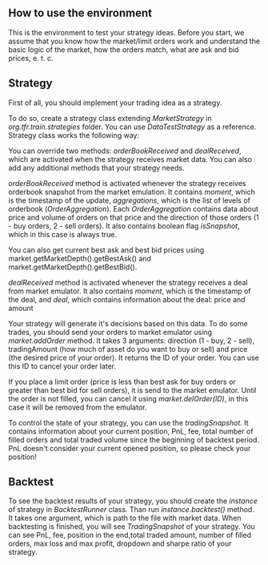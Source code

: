 
## How to use the environment

This is the environment to test your strategy ideas. Before you start,
we assume that you know how the market/limit orders work and understand
the basic logic of the market, how the orders match, what are ask and bid prices,
e. t. c.

## Strategy

First of all, you should implement your trading idea as a strategy. 

To do so, create a strategy class extending *MarketStrategy* in *org.tfr.train.strategies* folder. You can use *DataTestStrategy* as a reference. Strategy class works the following way:

You can override two methods: *orderBookReceived* and *dealReceived*,
which are activated when the strategy receives market data. You can also add 
any additional methods that your strategy needs.

*orderBookReceived* method is activated whenever the strategy receives
orderbook snapshot from the market emulation. It contains *moment*, which is the
timestamp of the update, *aggregations*, which is the list of levels of
orderbook (*OrderAggregation*). Each *OrderAggregation* contains data 
about price and volume of orders on that price and the direction of those 
orders (1 - buy orders, 2 - sell orders). It also contains boolean flag 
*isSnapshot*, which in this case is always true.

You can also get current best ask and best bid prices using market.getMarketDepth().getBestAsk()
and market.getMarketDepth().getBestBid().

*dealReceived* method is activated whenever the strategy receives a deal
from market emulator. It also contains *moment*, which is the timestamp of the deal,
and *deal*, which contains information about the deal: price and amount

Your strategy will generate it's decisions based on this data. To do some trades,
you should send your orders to market emulator using *market.addOrder* method.
It takes 3 arguments: direction (1 - buy, 2 - sell), tradingAmount (how much of asset do
you want to buy or sell) and price (the desired price of your order). It returns the ID 
of your order. You can use this ID to cancel your order later.

If you place a limit order (price is less than best ask for buy orders or greater than best
bid for sell orders), it is send to the market emulator. Until the order is not filled, you
can cancel it using *market.delOrder(ID)*, in this case it will be removed from the emulator.

To control the state of your strategy, you can use the *tradingSnapshot*. It contains
information about your current position, PnL, fee, total number of filled orders and total
traded volume since the beginning of backtest period. PnL doesn't consider your current opened position,
so please check your position!

## Backtest

To see the backtest results of your strategy, you should create the *instance* of strategy in
*BacktestRunner* class. Than run *instance.backtest()* method. It takes one argument, which is path 
to the file with market data. When backtesting is finished, you will see *TradingSnapshot* of your
strategy. You can see PnL, fee, position in the end,total traded amount, number of filled orders,
max loss and max profit, dropdown and sharpe ratio of your strategy. 